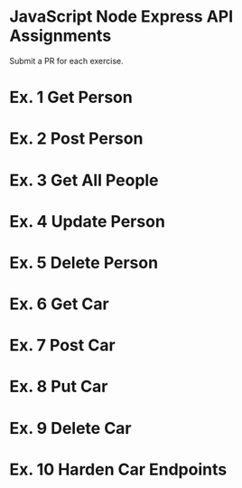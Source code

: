 # JavaScript Node Express API Assignments
Submit a PR for each exercise.

# Ex. 1 Get Person


# Ex. 2 Post Person


# Ex. 3 Get All People


# Ex. 4 Update Person


# Ex. 5 Delete Person


# Ex. 6 Get Car


# Ex. 7 Post Car


# Ex. 8 Put Car


# Ex. 9 Delete Car


# Ex. 10 Harden Car Endpoints


